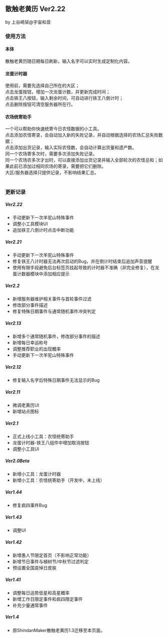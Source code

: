 ## 散触老黄历 Ver2.22
by 上谷崎栞@宇宙和音

### 使用方法
#### 本体
散触老黄历随日期每日刷新，输入名字可以实时生成定制化内容。
#### 龙蛋计时器
使用前，需要先选择自己所在的大区；<br>
点击龙蛋按钮，增加一次龙蛋计数，并更新完成时间；<br>
点击铁王八按钮，输入剩余时间，可自动进行铁王八倒计时；<br>
点击删除按钮可清空服务器所在行。<br>
#### 农场统寄助手
一个可以帮助你快速统寄今日农怪数据的小工具。<br>
点击添加农怪寄录，会自动加入新的失败记录，并自动根据选择的农场汇总失败数据；<br>
点击添加出货记录，输入实际农怪数，会自动计算出货量和遗产数。<br>
同一个农场寄多次时，需要多次添加失败记录。<br>
同一个农场农多次才出时，可以直接添加出货记录并输入全部轮次的农怪总和；如果此前已添加过相同农场的寄录，需要把它们删除。<br>
大区/服务器选择只提供记录，不影响结果汇总。<br>
</br>
### 更新记录
##### Ver2.22
- 手动更新下一次羊驼山特殊事件
- 调整小工具模块UI
- 追加铁王八倒计时点击中断功能
##### Ver2.21
- 手动更新下一次羊驼山特殊事件
- 修复铁王八计时器无法再次启动的Bug，并在倒计时结束后追加声音提醒
- 使用有限手段避免后台标签页挂起导致的计时器不准确（非完全修复），在龙蛋计数器模块中添加相应提示
##### Ver2.2
- 新增服务器维护相关事件与首轮事件过滤
- 修改部分事件描述
- 修复特殊日期事件与通常随机事件冲突判定
##### Ver2.13
- 新增多个通常随机事件，修改部分事件的描述
- 新增每日幸运称号
- 调整推荐职业的出现概率
- 手动更新下一次羊驼山特殊事件
##### Ver2.12
- 修复输入名字后特殊日期事件无法显示的Bug
##### Ver2.11
- 微调老黄历UI
- 新增站点图标
##### Ver2.1
- 正式上线小工具：农怪统寄助手
- 龙蛋计时器-铁王八组件中增加取消按钮
- 调整小工具UI
##### Ver2.0Beta
- 新增小工具：龙蛋计时器
- 新增小工具：农怪统寄助手（开发中，未上线）
##### Ver1.44
- 修复疯四事件Bug
##### Ver1.43
- 调整UI
##### Ver1.42
- 新增愚人节限定首页（不影响正常功能）
- 新增节日事件与植树节/中秋节过滤判定
- 预设置全国哀悼日皮肤
##### Ver1.41
- 调整每日运势低星和高星概率
- 新增工作日限定事件和疯四限定事件
- 补充少量通常事件
##### Ver1.4
- 原ShindanMaker散触老黄历1.3迁移至本页面。
